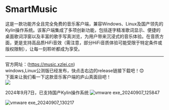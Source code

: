 # SmartMusic
这是一款功能齐全且完全免费的音乐客户端，兼容Windows、Linux及国产领先的Kylin操作系统。该客户端集成了多项创新功能，包括逐字精准歌词显示、便捷的桌面歌词浮窗以及丰富的歌手写真浏览，为用户带来沉浸式的音乐体验。在音质方面，更是支持高品质HiFi音效（需注意，部分HiFi音质体验可能受限于特定条件或版权限制），让每一刻聆听都成为享受。

<hr/>

官方网址：(https://music.xzlei.cn)<br/>
windows,Linux公测版已经发布，快点击右边的release链接下载吧！😊<br/>
下面来让我们看一下这款音乐客户端的庐山真面目吧！<br/>
![](https://music.xzlei.cn/img/pmjt-print.png?t=123 "")

2024年9月7日，已支持国产Kylin操作系统
![vmware exe_20240907_125847](https://github.com/user-attachments/assets/f226464b-8f42-44dc-ab3a-f1de5916d47d)

![vmware exe_20240907_130217](https://github.com/user-attachments/assets/7f6537ae-2d12-4e1c-8f17-b3ba66c51c83)

